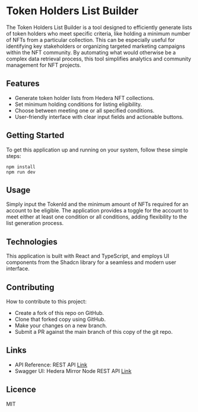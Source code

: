 # Token Holders List Builder

The Token Holders List Builder is a tool designed to efficiently generate lists of token holders who meet specific criteria, like holding a minimum number of NFTs from a particular collection. This can be especially useful for identifying key stakeholders or organizing targeted marketing campaigns within the NFT community. By automating what would otherwise be a complex data retrieval process, this tool simplifies analytics and community management for NFT projects.

## Features

- Generate token holder lists from Hedera NFT collections.
- Set minimum holding conditions for listing eligibility.
- Choose between meeting one or all specified conditions.
- User-friendly interface with clear input fields and actionable buttons.

## Getting Started

To get this application up and running on your system, follow these simple steps:

```
npm install
npm run dev
```

## Usage

Simply input the TokenId and the minimum amount of NFTs required for an account to be eligible. The application provides a toggle for the account to meet either at least one condition or all conditions, adding flexibility to the list generation process.

## Technologies

This application is built with React and TypeScript, and employs UI components from the Shadcn library for a seamless and modern user interface.

## Contributing

How to contribute to this project:

- Create a fork of this repo on GitHub.
- Clone that forked copy using GitHub.
- Make your changes on a new branch.
- Submit a PR against the main branch of this copy of the git repo.

## Links

- API Reference: REST API [Link](https://docs.hedera.com/hedera/sdks-and-apis/rest-api)
- Swagger UI: Hedera Mirror Node REST API [Link](https://testnet.mirrornode.hedera.com/api/v1/docs/)

## Licence

MIT
